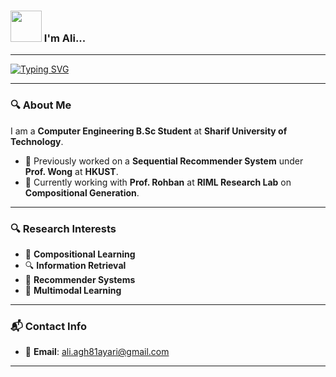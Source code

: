 ### <img src="https://media.giphy.com/media/PTBVMsYIOB0SBP4MVe/giphy.gif" width="50"> I'm Ali...   
---

[![Typing SVG](https://readme-typing-svg.demolab.com?font=Fira+Code&pause=1000&color=53F7CF&width=435&lines=AI+Enthusiast)](https://git.io/typing-svg)  

---

### 🔍 **About Me**
I am a **Computer Engineering B.Sc Student** at **Sharif University of Technology**.  

- 🔬 Previously worked on a **Sequential Recommender System** under **Prof. Wong** at **HKUST**.  
- 🔭 Currently working with **Prof. Rohban** at **RIML Research Lab** on **Compositional Generation**.  

---

### 🔍 **Research Interests**
- 🧠 **Compositional Learning**  
- 🔍 **Information Retrieval**  
- 🤖 **Recommender Systems**  
- 🎨 **Multimodal Learning**  

---

### 📬 **Contact Info**
- 📧 **Email**: [ali.agh81ayari@gmail.com](mailto:ali.agh81ayari@gmail.com)  

---
